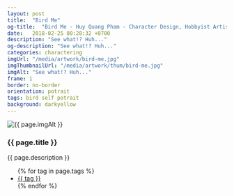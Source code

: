 ```yaml
---
layout: post
title:  "Bird Me"
og-title:  "Bird Me - Huy Quang Pham - Character Design, Hobbyist Artist"
date:   2018-02-25 00:28:32 +0700
description: "See what!? Huh..."
og-description: "See what!? Huh..."
categories: charactering
imgUrl: "/media/artwork/bird-me.jpg"
imgThumbnailUrl: "/media/artwork/thum/bird-me.jpg"
imgAlt: "See what!? Huh..."
frame: 1
border: no-border
orientation: potrait
tags: bird self potrait
background: darkyellow
---
```

<article class="content">
  <div class="wrapper wrapper-img">
    <img id="c" class="pic {{ if page.frame }} {{ "pic-frame" }} {{ endif }}" src="{{ page.imgUrl | absolute_url }}" alt="{{ page.imgAlt }}" style="background-color: {{ page.background }}" />
  </div>
  <h3 class="title">{{ page.title }}</h3>
  <p class="des">{{ page.description }}</p>
  <ul class="tags">
    {% for tag in page.tags %}
      <li><a href="#">{{ tag }}</a></li>
    {% endfor %}
  </ul>
</article>

